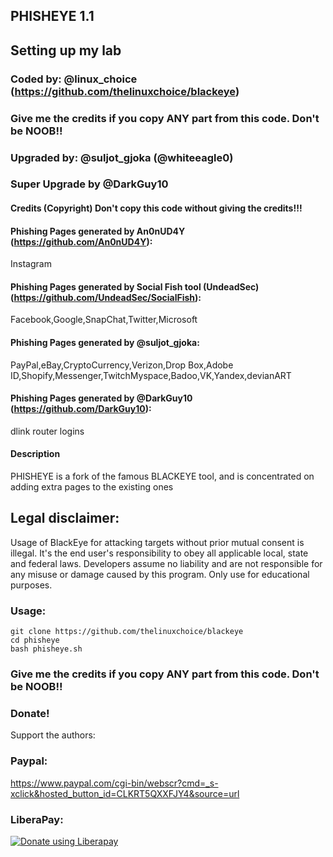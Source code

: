 ## PHISHEYE 1.1
## Setting up my lab
### Coded by: @linux_choice (https://github.com/thelinuxchoice/blackeye)
### Give me the credits if you copy ANY part from this code. Don't be NOOB!!
### Upgraded by: @suljot_gjoka (@whiteeagle0)
### Super Upgrade by @DarkGuy10

#### Credits (Copyright) Don't copy this code without giving the credits!!!
#### Phishing Pages generated by An0nUD4Y (https://github.com/An0nUD4Y):
Instagram
#### Phishing Pages generated by Social Fish tool (UndeadSec) (https://github.com/UndeadSec/SocialFish):
Facebook,Google,SnapChat,Twitter,Microsoft
#### Phishing Pages generated by @suljot_gjoka:
PayPal,eBay,CryptoCurrency,Verizon,Drop Box,Adobe ID,Shopify,Messenger,TwitchMyspace,Badoo,VK,Yandex,devianART
#### Phishing Pages generated by @DarkGuy10 (https://github.com/DarkGuy10):
dlink router logins


#### Description
PHISHEYE is a fork of the famous BLACKEYE tool, and is concentrated on adding extra pages to the existing ones

## Legal disclaimer:
Usage of BlackEye for attacking targets without prior mutual consent is illegal. It's the end user's responsibility to obey all applicable local, state and federal laws. Developers assume no liability and are not responsible for any misuse or damage caused by this program. Only use for educational purposes.


### Usage:
```
git clone https://github.com/thelinuxchoice/blackeye
cd phisheye
bash phisheye.sh
```

### Give me the credits if you copy ANY part from this code. Don't be NOOB!!
### Donate!
Support the authors:
### Paypal:
https://www.paypal.com/cgi-bin/webscr?cmd=_s-xclick&hosted_button_id=CLKRT5QXXFJY4&source=url
### LiberaPay:
<noscript><a href="https://liberapay.com/thelinuxchoice/donate"><img alt="Donate using Liberapay" src="https://liberapay.com/assets/widgets/donate.svg"></a></noscript>
